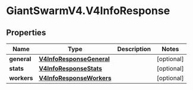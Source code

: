 # GiantSwarmV4.V4InfoResponse

## Properties
Name | Type | Description | Notes
------------ | ------------- | ------------- | -------------
**general** | [**V4InfoResponseGeneral**](V4InfoResponseGeneral.md) |  | [optional] 
**stats** | [**V4InfoResponseStats**](V4InfoResponseStats.md) |  | [optional] 
**workers** | [**V4InfoResponseWorkers**](V4InfoResponseWorkers.md) |  | [optional] 


